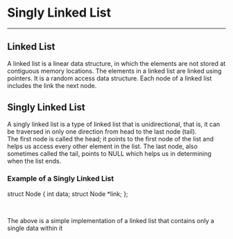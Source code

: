 <h1>Singly Linked List </h1>
<hr>

<h2> Linked List </h2>
<p>A linked list is a linear data structure, in which the elements are not stored at contiguous memory locations.
 The elements in a linked list are linked using pointers. It is a random access data structure. Each node of a linked 
list includes the link the next node. </p>

<h2> Singly Linked List </h2>
<p> A singly linked list is a type of linked list that is unidirectional, that is, it can be traversed in only one direction from head to the last node (tail).
<br> The first node is called the head; it points to the first node of the list and helps us access every other element in the list. The last node, also sometimes 
called the tail, points to NULL which helps us in determining when the list ends. </p>

<h3> Example of a Singly Linked List </h3>

<p> struct Node {
	int data;
	struct Node *link;
};
</p>

<br>

<p> The above is a simple implementation of a linked list that contains only a single data within it </p>

